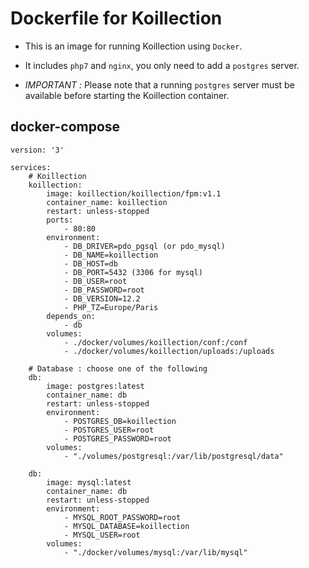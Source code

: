# Dockerfile for Koillection

- This is an image for running Koillection using `Docker`.

- It includes `php7` and `nginx`, you only need to add a `postgres` server.

- *IMPORTANT :* Please note that a running `postgres` server must be available before starting the Koillection container. 

## docker-compose
    version: '3'

    services:
        # Koillection
        koillection:
            image: koillection/koillection/fpm:v1.1
            container_name: koillection
            restart: unless-stopped
            ports:
                - 80:80
            environment:
                - DB_DRIVER=pdo_pgsql (or pdo_mysql)
                - DB_NAME=koillection
                - DB_HOST=db
                - DB_PORT=5432 (3306 for mysql)
                - DB_USER=root
                - DB_PASSWORD=root
                - DB_VERSION=12.2
                - PHP_TZ=Europe/Paris
            depends_on:
                - db
            volumes:
                - ./docker/volumes/koillection/conf:/conf
                - ./docker/volumes/koillection/uploads:/uploads

        # Database : choose one of the following
        db:
            image: postgres:latest
            container_name: db
            restart: unless-stopped
            environment:
                - POSTGRES_DB=koillection
                - POSTGRES_USER=root
                - POSTGRES_PASSWORD=root
            volumes:
                - "./volumes/postgresql:/var/lib/postgresql/data"

        db:
            image: mysql:latest
            container_name: db       
            restart: unless-stopped 
            environment:
                - MYSQL_ROOT_PASSWORD=root
                - MYSQL_DATABASE=koillection
                - MYSQL_USER=root
            volumes:
                - "./docker/volumes/mysql:/var/lib/mysql"
